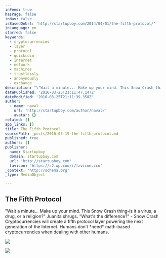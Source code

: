 ```yaml
---
inFeed: true
hasPage: false
inNav: false
isBasedOnUrl: 'http://startupboy.com/2014/04/01/the-fifth-protocol/'
inLanguage: en
starred: false
keywords:
  - cryptocurrencies
  - layer
  - protocol
  - quickcoin
  - internet
  - network
  - machines
  - trustlessly
  - anonymously
  - exchange
description: "\"Wait a minute... Make up your mind. This Snow Crash thing-is it a virus, a drug, or a religion?\" Juanita shrugs. \"What's the difference?\" - Snow Crash Cryptocurrencies will create a fifth protocol layer powering the next generation of the Internet. Humans don't *need* math-based cryptocurrencies when dealing with other humans."
datePublished: '2016-03-25T21:11:47.147Z'
dateModified: '2016-03-25T21:11:39.358Z'
author:
  - name: naval
    url: 'http://startupboy.com/author/naval/'
    avatar: {}
related: []
app_links: []
title: The Fifth Protocol
sourcePath: _posts/2016-03-19-the-fifth-protocol.md
published: true
authors: []
publisher:
  name: Startupboy
  domain: startupboy.com
  url: 'http://startupboy.com'
  favicon: 'https://s2.wp.com/i/favicon.ico'
_context: 'http://schema.org'
_type: MediaObject

---
```

<article style=""><h1>The Fifth Protocol</h1><p>"Wait a minute... Make up your mind. This Snow Crash thing-is it a virus, a drug, or a religion?" Juanita shrugs. "What's the difference?" - Snow Crash Cryptocurrencies will create a fifth protocol layer powering the next generation of the Internet. Humans don't *need* math-based cryptocurrencies when dealing with other humans.</p><img src="https://s0.wp.com/i/blank.jpg" /></article>

![](https://the-grid-user-content.s3-us-west-2.amazonaws.com/6600b240-7d90-402b-801c-ad7f50995b92.jpg)